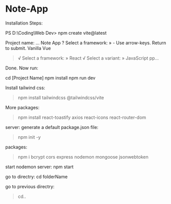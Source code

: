 # Note-App
Installation Steps:

PS D:\Coding\Web Dev> npm create vite@latest

Project name: ... Note App
? Select a framework: » - Use arrow-keys. Return to submit.
Vanilla
Vue

> √ Select a framework: » React
> √ Select a variant: » JavaScript
> pp...

Done. Now run:

cd [Project Name]
npm install
npm run dev

Install tailwind css:
> npm install tailwindcss @tailwindcss/vite

More packages:
> npm install react-toastify axios react-icons react-router-dom

server: 
generate a default package.json file:
>npm init -y

packages:
>npm i bcrypt cors express nodemon mongoose jsonwebtoken

start nodemon server:
npm start

go to directry:
cd folderName

go to previous directry:
> cd..

